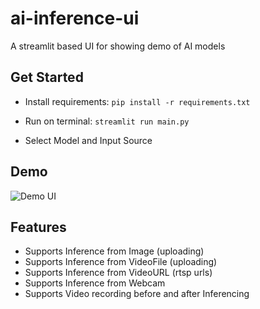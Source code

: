 # ai-inference-ui

A streamlit based UI for showing demo of AI models

## Get Started

- Install requirements: `pip install -r requirements.txt`
- Run on terminal: `streamlit run main.py`

- Select Model and Input Source

## Demo

![Demo UI](https://raw.githubusercontent.com/ajaichemmanam/ai_inference_ui/main/assets/screenshot.png)

## Features

- Supports Inference from Image (uploading)
- Supports Inference from VideoFile (uploading)
- Supports Inference from VideoURL (rtsp urls)
- Supports Inference from Webcam
- Supports Video recording before and after Inferencing
